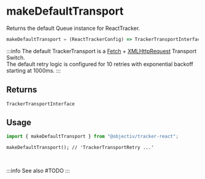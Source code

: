 # makeDefaultTransport

Returns the default Queue instance for ReactTracker.

```typescript
makeDefaultTransport = (ReactTrackerConfig) => TrackerTransportInterface
```  

:::info
The default TrackerTransport is a [Fetch](/tracking/api-reference/transports/FetchAPITransport.md) + [XMLHttpRequest](/tracking/api-reference/transports/XMLHttpRequestTransport.md) Transport Switch.  
The default retry logic is configured for 10 retries with exponential backoff starting at 1000ms.
:::

## Returns
`TrackerTransportInterface`

## Usage

```ts
import { makeDefaultTransport } from "@objectiv/tracker-react";
```

```tsx
makeDefaultTransport(); // 'TrackerTransportRetry ...'
```

<br />

:::info See also
#TODO
:::
